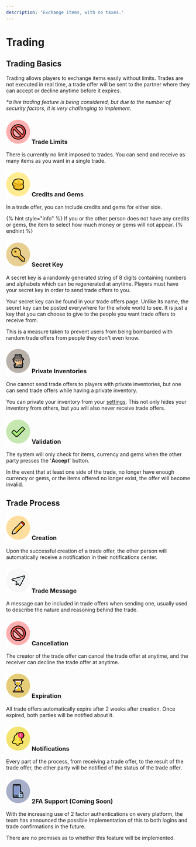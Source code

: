 ```yaml
---
description: 'Exchange items, with no taxes.'
---
```


# Trading

## Trading Basics

Trading allows players to exchange items easily without limits. Trades are not executed in real time, a trade offer will be sent to the partner where they can accept or decline anytime before it expires.

_\*a live trading feature is being considered, but due to the number of security factors, it is very challenging to implement._

### ![](../.gitbook/assets/limit.png) Trade Limits

There is currently no limit imposed to trades. You can send and receive as many items as you want in a single trade.

### ![](../.gitbook/assets/cannotbuy.png) Credits and Gems

In a trade offer, you can include credits and gems for either side.

{% hint style="info" %}
If you or the other person does not have any credits or gems, the item to select how much money or gems will not appear.
{% endhint %}

### ![](../.gitbook/assets/key.png) Secret Key

A secret key is a randomly generated string of 8 digits containing numbers and alphabets which can be regenerated at anytime. Players must have your secret key in order to send trade offers to you.  
  
Your secret key can be found in your trade offers page. Unlike its name, the secret key can be posted everywhere for the whole world to see. It is just a key that you can choose to give to the people you want trade offers to receive from.  
  
This is a measure taken to prevent users from being bombarded with random trade offers from people they don't even know.

### ![](../.gitbook/assets/private.png) Private Inventories

One cannot send trade offers to players with private inventories, but one can send trade offers while having a private inventory.

You can private your inventory from your [settings](https://titan.tf/settings). This not only hides your inventory from others, but you will also never receive trade offers.

### ![](../.gitbook/assets/validate.png) Validation

The system will only check for items, currency and gems when the other party presses the '**Accept**' button.  
  
In the event that at least one side of the trade, no longer have enough currency or gems, or the items offered no longer exist, the offer will become invalid.

## Trade Process

### ![](../.gitbook/assets/report.png) Creation

Upon the successful creation of a trade offer, the other person will automatically receive a notification in their notifications center.

### ![](../.gitbook/assets/message.png) Trade Message

A message can be included in trade offers when sending one, usually used to describe the nature and reasoning behind the trade.

### ![](../.gitbook/assets/limit.png) Cancellation

The creator of the trade offer can cancel the trade offer at anytime, and the receiver can decline the trade offer at anytime.

### ![](../.gitbook/assets/hourglass.png) Expiration

All trade offers automatically expire after 2 weeks after creation. Once expired, both parties will be notified about it.

### ![](../.gitbook/assets/notification.png) Notifications

Every part of the process, from receiving a trade offer, to the result of the trade offer, the other party will be notified of the status of the trade offer.

### ![](../.gitbook/assets/2fa.png) 2FA Support \(Coming Soon\)

With the increasing use of 2 factor authentications on every platform, the team has announced the possible implementation of this to both logins and trade confirmations in the future.

There are no promises as to whether this feature will be implemented.

